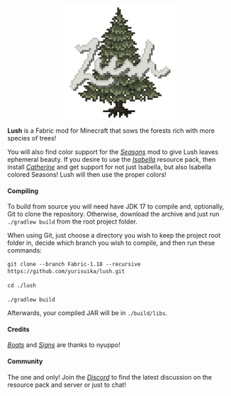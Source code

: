 <p align="center"><img src="https://github.com/yurisuika/Lush/blob/Fabric-1.18/src/main/resources/assets/lush/icon.png?raw=true" width="256" height="256"></p>

**Lush** is a Fabric mod for Minecraft that sows the forests rich with more species of trees!

You will also find color support for the *[Seasons](https://github.com/yurisuika/Seasons)* mod to give Lush leaves ephemeral beauty. If you desire to use the *[Isabella](https://github.com/yurisuika/Isabella)* resource pack, then install *[Catherine](https://github.com/yurisuika/Catherine)* and get support for not just Isabella, but also Isabella colored Seasons! Lush will then use the proper colors!

#### Compiling

To build from source you will need have JDK 17 to compile and, optionally, Git to clone the repository. Otherwise, download the archive and just run `./gradlew build` from the root project folder.

When using Git, just choose a directory you wish to keep the project root folder in, decide which branch you wish to compile, and then run these commands:

```shell script
git clone --branch Fabric-1.18 --recursive https://github.com/yurisuika/lush.git

cd ./lush

./gradlew build
```

Afterwards, your compiled JAR will be in `./build/libs`.

#### Credits

*[Boats](https://github.com/nyuppo/fabric-boat-example)* and *[Signs](https://github.com/nyuppo/fabric-sign-example)* are thanks to nyuppo!

#### Community

The one and only! Join the *[Discord](https://discord.gg/0zdNEkQle7Qg9C1H)* to find the latest discussion on the resource pack and server or just to chat!
